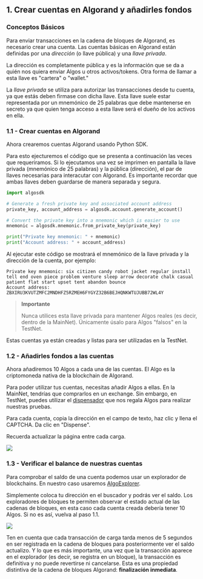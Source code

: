 ## 1. Crear cuentas en Algorand y añadirles fondos

### Conceptos Básicos

Para enviar transacciones en la cadena de bloques de Algorand, es necesario crear una cuenta.
Las cuentas básicas en Algorand están definidas por una *dirección* (o llave pública) y una *llave privada*.

La dirección es completamente pública y es la información que se da a quién nos quiera enviar Algos u otros activos/tokens. Otra forma de llamar a esta llave es "cartera" o "wallet."

La *llave privada* se utiliza para autorizar las transacciones desde tu cuenta, ya que estás deben firmase con dicha llave.
Esta llave suele estar representada por un mnemónico de 25 palabras que debe mantenerse en secreto ya que quien tenga acceso a esta llave será el dueño de los activos en ella.

### 1.1 - Crear cuentas en Algorand 

Ahora crearemos cuentas Algorand usando Python SDK. 

Para esto ejecturemos el código que se presenta a continuación las veces que requeriramos. Si lo ejecutamos una vez se imprimen en pantalla la llave privada (mnemónico de 25 palabras) y la pública (dirección), el par de llaves necesarias para interacutar con Algorand. Es importante recordar que ambas llaves deben guardarse de manera separada y segura.

```py
import algosdk

# Generate a fresh private key and associated account address
private_key, account_address = algosdk.account.generate_account()

# Convert the private key into a mnemonic which is easier to use
mnemonic = algosdk.mnemonic.from_private_key(private_key)

print("Private key mnemonic: " + mnemonic)
print("Account address: " + account_address)
```

Al ejecutar este código se mostrará el mnemónico de la llave privada y la dirección de la cuenta, por ejemplo:

```plain
Private key mnemonic: six citizen candy robot jacket regular install tell end oven piece problem venture sleep arrow decorate chalk casual patient flat start upset tent abandon bounce
Account address: ZBXIRU3KVUTZMFC2MNDHFZ5RZMEH6FYGYZ32B6BEJHQNKWTUJUBB72WL4Y
```

> **Importante** 
>
> Nunca utilices esta llave privada para mantener Algos reales (es decir, dentro de la MainNet). Únicamente úsalo para Algos "falsos" en la TestNet.

Estas cuentas ya están creadas y listas para ser utilizadas en la TestNet.

### 1.2 - Añadirles fondos a las cuentas

Ahora añadiremos 10 Algos a cada una de las cuentas. El Algo es la criptomoneda nativa de la blockchain de Algorand.

Para poder utilizar tus cuentas, necesitas añadir Algos a ellas. En la MainNet, tendrías que comprarlos en un exchange.
Sin embargo, en TestNet, puedes utilizar el [dispensador](https://bank.testnet.algorand.network/) que nos regala Algos para realizar nuestras pruebas.

Para cada cuenta, copia la dirección en el campo de texto, haz clic y llena el CAPTCHA. Da clic en "Dispense". 

Recuerda actualizar la página entre cada carga.

![](https://github.com/raldecop/AlgorandEsp/blob/main/Imagenes/AlgorandDispenser2.png)

### 1.3  - Verificar el balance de nuestras cuentas

Para comprobar el saldo de una cuenta podemos usar un explorador de blockchains. En nuestro caso usaremos [AlgoExplorer](https://testnet.explorer.perawallet.app/).

Simplemente coloca tu dirección en el buscador y podrás ver el saldo. Los exploradores de bloques te permiten observar el estado actual de las cadenas de bloques, en esta caso cada cuenta creada debería tener 10 Algos. Si no es así, vuelva al paso 1.1.

![](https://github.com/raldecop/AlgorandEsp/blob/main/Imagenes/SaldoExplorer.png)

Ten en cuenta que cada transacción de carga tarda menos de 5 segundos en ser registrada en la cadena de bloques para posteriormente ver el saldo actualizo. Y lo que es más importante, una vez que la transacción aparece en el explorador (es decir, se registra en un bloque), la transacción es definitiva y no puede revertirse ni cancelarse. Esta es una propiedad distintiva de la cadena de bloques Algorand: **finalización inmediata**.
